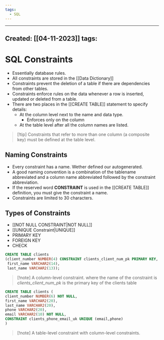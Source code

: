 ```yaml
---
tags:
  - SQL
---
```


---
Created: [[04-11-2023]]
tags: 
---
# SQL Constraints
- Essentially database rules.
- All constraints are stored in the [[Data Dictionary]]
- Constraints prevent the deletion of a table if there are dependencies from other tables.
- Constraints enforce rules on the data whenever a row is inserted, updated or deleted from a table.
- There are two places in the [[CREATE TABLE]] statement to specify details:
	- At the column level next to the name and data type.
		- Enforces only on the column
	- At the table level after all the column names are listed.

>[!tip] Constraints that refer to more than one column (a composite key) must be defined at the table level.

## Naming Constraints
- Every constraint has a name. Wether defined our autogenerated.
- A good naming convention  is a combination of the tablename abbreviated and a column name abbreviated followed by the constraint abbreviation.
- If the reserved word **CONSTRAINT** is used in the [[CREATE TABLE]] definition, you must give the constraint a name. 
- Constraints are limited to 30 characters.

## Types of Constraints
- [[NOT NULL CONSTRAINT|NOT NULL]]
- [[UNIQUE Constraint|UNIQUE]]
- PRIMARY KEY
- FOREIGN KEY
- CHECK

```SQL
CREATE TABLE clients
(client_number NUMBER(4) CONSTRAINT clients_client_num_pk PRIMARY KEY,
 first_name VARCHAR2(14),
 last_name VARCHAR2(13));
```
>[!note] A column-level constraint. where the name of the constraint is *clients_client_num_pk* is the primary key of the clients table


```SQL
CREATE TABLE clients (
client_number NUMBER(6) NOT NULL,
first_name VARCHAR2(20),
last_name VARCHAR2(20),
phone VARCHAR2(20),
email VARCHAR2(10) NOT NULL,
CONSTRAINT clients_phone_email_uk UNIQUE (email,phone)
)
```
>[!note] A table-level constraint with column-level constraints.
